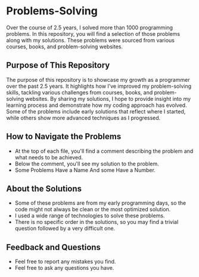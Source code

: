 # Problems-Solving
Over the course of 2.5 years, I solved more than 1000 programming problems. In this repository, you will find a selection of those problems along with my solutions. These problems were sourced from various courses, books, and problem-solving websites.

## Purpose of This Repository
The purpose of this repository is to showcase my growth as a programmer over the past 2.5 years. It highlights how I’ve improved my problem-solving skills, tackling various challenges from courses, books, and problem-solving websites. By sharing my solutions, I hope to provide insight into my learning process and demonstrate how my coding approach has evolved. Some of the problems include early solutions that reflect where I started, while others show more advanced techniques as I progressed.

## How to Navigate the Problems
- At the top of each file, you'll find a comment describing the problem and what needs to be achieved.
- Below the comment, you'll see my solution to the problem.
- Some Problems Have a Name And some Have a Number.

## About the Solutions
- Some of these problems are from my early programming days, so the code might not always be clean or the most optimized solution.
- I used a wide range of technologies to solve these problems.
- There is no specific order in the solutions, so you may find a trivial question followed by a very difficult one.

## Feedback and Questions
- Feel free to report any mistakes you find.  
- Feel free to ask any questions you have.
